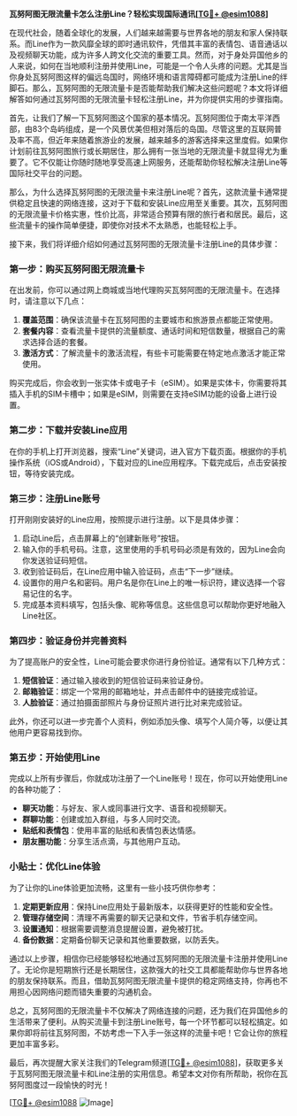 **瓦努阿图无限流量卡怎么注册Line？轻松实现国际通讯[[TG💪+ @esim1088](https://t.me/s/esim1088)]**

在现代社会，随着全球化的发展，人们越来越需要与世界各地的朋友和家人保持联系。而Line作为一款风靡全球的即时通讯软件，凭借其丰富的表情包、语音通话以及视频聊天功能，成为许多人跨文化交流的重要工具。然而，对于身处异国他乡的人来说，如何在当地顺利注册并使用Line，可能是一个令人头疼的问题。尤其是当你身处瓦努阿图这样的偏远岛国时，网络环境和语言障碍都可能成为注册Line的绊脚石。那么，瓦努阿图的无限流量卡是否能帮助我们解决这些问题呢？本文将详细解答如何通过瓦努阿图的无限流量卡轻松注册Line，并为你提供实用的步骤指南。

首先，让我们了解一下瓦努阿图这个国家的基本情况。瓦努阿图位于南太平洋西部，由83个岛屿组成，是一个风景优美但相对落后的岛国。尽管这里的互联网普及率不高，但近年来随着旅游业的发展，越来越多的游客选择来这里度假。如果你计划前往瓦努阿图旅行或长期居住，那么拥有一张当地的无限流量卡就显得尤为重要了。它不仅能让你随时随地享受高速上网服务，还能帮助你轻松解决注册Line等国际社交平台的问题。

那么，为什么选择瓦努阿图的无限流量卡来注册Line呢？首先，这款流量卡通常提供稳定且快速的网络连接，这对于下载和安装Line应用至关重要。其次，瓦努阿图的无限流量卡价格实惠，性价比高，非常适合预算有限的旅行者和居民。最后，这些流量卡的操作简单便捷，即使你对技术不太熟悉，也能轻松上手。

接下来，我们将详细介绍如何通过瓦努阿图的无限流量卡注册Line的具体步骤：

### 第一步：购买瓦努阿图无限流量卡

在出发前，你可以通过网上商城或当地代理购买瓦努阿图的无限流量卡。在选择时，请注意以下几点：
1. **覆盖范围**：确保该流量卡在瓦努阿图的主要城市和旅游景点都能正常使用。
2. **套餐内容**：查看流量卡提供的流量额度、通话时间和短信数量，根据自己的需求选择合适的套餐。
3. **激活方式**：了解流量卡的激活流程，有些卡可能需要在特定地点激活才能正常使用。

购买完成后，你会收到一张实体卡或电子卡（eSIM）。如果是实体卡，你需要将其插入手机的SIM卡槽中；如果是eSIM，则需要在支持eSIM功能的设备上进行设置。

### 第二步：下载并安装Line应用

在你的手机上打开浏览器，搜索“Line”关键词，进入官方下载页面。根据你的手机操作系统（iOS或Android），下载对应的Line应用程序。下载完成后，点击安装按钮，等待安装完成。

### 第三步：注册Line账号

打开刚刚安装好的Line应用，按照提示进行注册。以下是具体步骤：

1. 启动Line后，点击屏幕上的“创建新账号”按钮。
2. 输入你的手机号码。注意，这里使用的手机号码必须是有效的，因为Line会向你发送验证码短信。
3. 收到验证码后，在Line应用中输入验证码，点击“下一步”继续。
4. 设置你的用户名和密码。用户名是你在Line上的唯一标识符，建议选择一个容易记住的名字。
5. 完成基本资料填写，包括头像、昵称等信息。这些信息可以帮助你更好地融入Line社区。

### 第四步：验证身份并完善资料

为了提高账户的安全性，Line可能会要求你进行身份验证。通常有以下几种方式：
1. **短信验证**：通过输入接收到的短信验证码来验证身份。
2. **邮箱验证**：绑定一个常用的邮箱地址，并点击邮件中的链接完成验证。
3. **人脸验证**：通过拍摄面部照片与身份证照片进行比对来完成验证。

此外，你还可以进一步完善个人资料，例如添加头像、填写个人简介等，以便让其他用户更容易找到你。

### 第五步：开始使用Line

完成以上所有步骤后，你就成功注册了一个Line账号！现在，你可以开始使用Line的各种功能了：
- **聊天功能**：与好友、家人或同事进行文字、语音和视频聊天。
- **群聊功能**：创建或加入群组，与多人同时交流。
- **贴纸和表情包**：使用丰富的贴纸和表情包表达情感。
- **朋友圈功能**：分享生活点滴，与其他用户互动。

### 小贴士：优化Line体验

为了让你的Line体验更加流畅，这里有一些小技巧供你参考：
1. **定期更新应用**：保持Line应用处于最新版本，以获得更好的性能和安全性。
2. **管理存储空间**：清理不再需要的聊天记录和文件，节省手机存储空间。
3. **设置通知**：根据需要调整消息提醒设置，避免被打扰。
4. **备份数据**：定期备份聊天记录和其他重要数据，以防丢失。

通过以上步骤，相信你已经能够轻松地通过瓦努阿图的无限流量卡注册并使用Line了。无论你是短期旅行还是长期居住，这款强大的社交工具都能帮助你与世界各地的朋友保持联系。而且，借助瓦努阿图无限流量卡提供的稳定网络支持，你再也不用担心因网络问题而错失重要的沟通机会。

总之，瓦努阿图的无限流量卡不仅解决了网络连接的问题，还为我们在异国他乡的生活带来了便利。从购买流量卡到注册Line账号，每一个环节都可以轻松搞定。如果你即将前往瓦努阿图，不妨考虑一下入手一张这样的流量卡吧！它会让你的旅程更加丰富多彩。

最后，再次提醒大家关注我们的Telegram频道[[TG💪+ @esim1088](https://t.me/s/esim1088)]，获取更多关于瓦努阿图无限流量卡和Line注册的实用信息。希望本文对你有所帮助，祝你在瓦努阿图度过一段愉快的时光！

[[TG💪+ @esim1088](https://t.me/s/esim1088) ![Image](https://i.postimg.cc/4NQfJmqS/Snipaste-2025-05-13-00-14-12.png)]